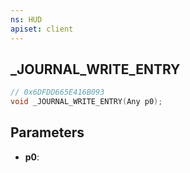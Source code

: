 ```yaml
---
ns: HUD
apiset: client
---
```

## _JOURNAL_WRITE_ENTRY

```c
// 0x6DFDD665E416B093
void _JOURNAL_WRITE_ENTRY(Any p0);
```


## Parameters
* **p0**: